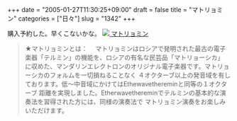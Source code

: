 +++
date = "2005-01-27T11:30:25+09:00"
draft = false
title = "マトリョミン"
categories = ["日々"]
slug = "1342"
+++

購入予約した。早くこないかな。
<a href="http://mandarinelectron.com/matryomin/matryomin.html" target="_blank"><img src="http://mandarinelectron.com/matryomin/matryom01.JPG">
マトリョミン</a>
<blockquote>★マトリョミンとは：
　マトリョミンはロシアで発明された最古の電子楽器「テルミン」の機能を、ロシアの有名な民芸品「マトリョーシカ」
に収めた、マンダリンエレクトロンのオリジナル電子楽器です。マトリョーシカのフォルムを一切損ねることなく
４オクターブ以上の発音域を有しております。低〜中音域にかけてはEthewavethereminと同等の１オクターブ
距離を実現しました。Etherwavethereminでテルミンの基本的な演奏法を習得された方には、同様の演奏法で
マトリョミン演奏をお楽しみいただけます。</blockquote>
